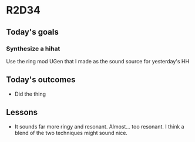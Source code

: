 # R2D34

## Today's goals
### Synthesize a hihat
Use the ring mod UGen that I made as the sound source for yesterday's HH

## Today's outcomes
- Did the thing

## Lessons
- It sounds far more ringy and resonant. Almost... too resonant. I think a blend of the two techniques might sound nice.
